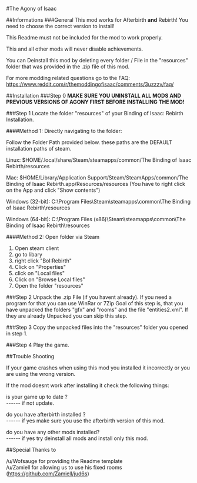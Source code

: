 

#The Agony of Isaac

                                                                                                                                                                                                                             

##Informations
###General
This mod works for Afterbirth __and__ Rebirth! You need to choose the correct version to install!

This Readme must not be included for the mod to work properly.

This and all other mods will never disable achievements.

You can Deinstall this mod by deleting every folder / File in the "resources" folder that was provided in the .zip file of this mod.


For more modding related questions go to the FAQ: 
https://www.reddit.com/r/themoddingofisaac/comments/3uzzzv/faq/

##Installation
###Step 0
__MAKE SURE YOU UNINSTALL ALL MODS AND PREVIOUS VERSIONS OF AGONY FIRST BEFORE INSTALLING THE MOD!__

###Step 1
Locate the folder "resources" of your Binding of Isaac: Rebirth  Installation.



####Method 1: Directly navigating to the folder: 

Follow the Folder Path provided below. these paths are the DEFAULT installation paths of steam.

Linux: 
$HOME/.local/share/Steam/steamapps/common/The Binding of Isaac Rebirth/resources

Mac: 
$HOME/Library/Application Support/Steam/SteamApps/common/The Binding of Isaac Rebirth.app/Resources/resources 
(You have to right click on the App and click "Show contents")

Windows (32-bit): 
C:\Program Files\Steam\steamapps\common\The Binding of Isaac Rebirth\resources

Windows (64-bit): 
C:\Program Files (x86)\Steam\steamapps\common\The Binding of Isaac Rebirth\resources


####Method 2: Open folder via Steam

1. Open steam client
2. go to libary
3. right click "BoI:Rebirth"
4. Click on "Properties"
5. click on "Local files"
6. Click on "Browse Local files"
7. Open the folder "resources"



###Step 2
Unpack the .zip File (if you havent already). If you need a program for that you can use WinRar or 7Zip
Goal of this step is, that you have unpacked the folders "gfx" and "rooms" and the file "entities2.xml".
If they are already Unpacked you can skip this step.


###Step 3
Copy the unpacked files into the "resources" folder you opened in step 1. 


###Step 4
Play the game.



##Trouble Shooting

If your game crashes when using this mod you installed it incorrectly or you are using the wrong version.


If the mod doesnt work after installing it check the following things:

is your game up to date ?   
------ if not update.  

do you have afterbirth installed ?  
------ if yes make sure you use the afterbirth version of this mod.  

do you have any other mods installed?  
------ if yes try deinstall all mods and install only this mod.  


##Special Thanks to

/u/Wofsauge for providing the Readme template   
/u/Zamiell for allowing us to use his fixed rooms (https://github.com/Zamiell/jud6s)   







